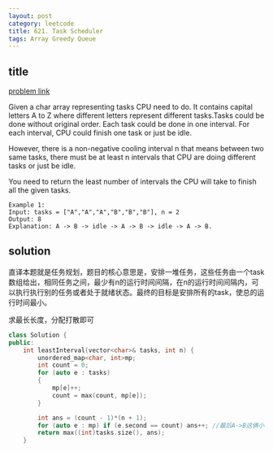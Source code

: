 ```yaml
---
layout: post
category: leetcode
title: 621. Task Scheduler
tags: Array Greedy Queue
---
```


## title
[problem link](https://leetcode.com/problems/task-scheduler/description/)

Given a char array representing tasks CPU need to do. It contains capital letters A to Z where different letters represent different tasks.Tasks could be done without original order. Each task could be done in one interval. For each interval, CPU could finish one task or just be idle.

However, there is a non-negative cooling interval n that means between two same tasks, there must be at least n intervals that CPU are doing different tasks or just be idle.

You need to return the least number of intervals the CPU will take to finish all the given tasks.

	Example 1:
	Input: tasks = ["A","A","A","B","B","B"], n = 2
	Output: 8
	Explanation: A -> B -> idle -> A -> B -> idle -> A -> B.

## solution

直译本题就是任务规划，题目的核心意思是，安排一堆任务，这些任务由一个task数组给出，相同任务之间，最少有n的运行时间间隔，在n的运行时间间隔内，可以执行执行别的任务或者处于就绪状态。最终的目标是安排所有的task，使总的运行时间最小。 

求最长长度，分配打散即可

```c++
class Solution {
public:
	int leastInterval(vector<char>& tasks, int n) {
		unordered_map<char, int>mp;
		int count = 0;
		for (auto e : tasks)
		{
			mp[e]++;
			count = max(count, mp[e]);
		}

		int ans = (count - 1)*(n + 1);
		for (auto e : mp) if (e.second == count) ans++; //最后A->B这俩小尾巴
		return max((int)tasks.size(), ans);
	}

```